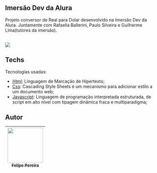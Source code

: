 
## Imersão Dev da Alura

<p>Projeto conversor de Real para Dolar desenvolvido na Imersão Dev da Alura. Juntamente com Rafaella Ballerini, Paulo Silveira e Guilherme Lima(tutores da imersão).</p>
<br>
<img src="https://github.com/felipepx/conversor-dolar/blob/main/img/website.png?raw=true">


## Techs

Tecnologias usadas:

* [Html](https://html.com/): Linguagem de Marcação de Hipertexto;
* [Css](https://www.w3.org/Style/CSS/Overview.en.html): Cascading Style Sheets é um mecanismo para adicionar estilo a um documento web;
* [Javascript](https://www.javascript.com/): Linguagem de programação interpretada estruturada, de script em alto nível com tipagem dinâmica fraca e multiparadigma;
 
  

## Autor

| [<img src="https://cdn.discordapp.com/attachments/920700154204553226/1013985974004502640/unknown.png" width=115><br><sub>Felipe Pereira</sub>](https://github.com/felipepx) |
| :-------------------------------------------------------------------------------------------------------------------------------------------------------------------------: |
